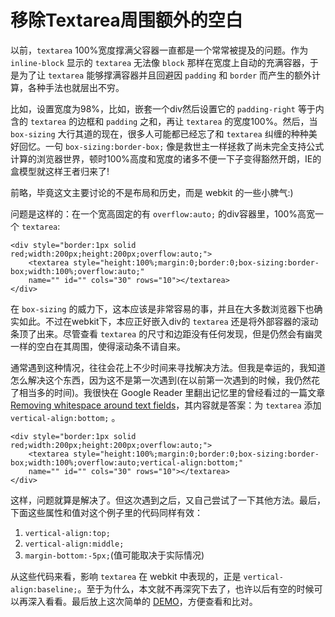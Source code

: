 # 移除Textarea周围额外的空白

以前，`textarea` 100%宽度撑满父容器一直都是一个常常被提及的问题。作为 `inline-block` 显示的 `textarea` 无法像 `block` 那样在宽度上自动的充满容器，于是为了让 `textarea` 能够撑满容器并且回避因 `padding` 和 `border` 而产生的额外计算，各种手法也就层出不穷。

比如，设置宽度为98%，比如，嵌套一个div然后设置它的 `padding-right` 等于内含的 `textarea` 的边框和 `padding` 之和，再让 `textarea` 的宽度100%。然后，当 `box-sizing` 大行其道的现在，很多人可能都已经忘了和 `textarea` 纠缠的种种美好回忆。一句 `box-sizing:border-box;` 像是救世主一样拯救了尚未完全支持公式计算的浏览器世界，顿时100%高度和宽度的诸多不便一下子变得豁然开朗，IE的盒模型就这样王者归来了!

前略，毕竟这文主要讨论的不是布局和历史，而是 webkit 的一些小脾气:)

问题是这样的：在一个宽高固定的有 `overflow:auto;` 的div容器里，100%高宽一个 `textarea`:
```
<div style="border:1px solid red;width:200px;height:200px;overflow:auto;">
	<textarea style="height:100%;margin:0;border:0;box-sizing:border-box;width:100%;overflow:auto;" 
	name="" id="" cols="30" rows="10"></textarea>
</div>
```

在 `box-sizing` 的威力下，这本应该是非常容易的事，并且在大多数浏览器下也确实如此。不过在webkit下，本应正好嵌入div的 `textarea` 还是将外部容器的滚动条顶了出来。尽管查看 `textarea` 的尺寸和边距没有任何发现，但是仍然会有幽灵一样的空白在其周围，使得滚动条不请自来。

通常遇到这种情况，往往会花上不少时间来寻找解决方法。但我是幸运的，我知道怎么解决这个东西，因为这不是第一次遇到(在以前第一次遇到的时候，我仍然花了相当多的时间)。我很快在 Google Reader 里翻出记忆里的曾经看过的一篇文章 [Removing whitespace around text fields](http://www.456bereastreet.com/archive/201210/removing_whitespace_around_text_fields/)，其内容就是答案：为 `textarea` 添加 `vertical-align:bottom;` 。

```
<div style="border:1px solid red;width:200px;height:200px;overflow:auto;">
	<textarea style="height:100%;margin:0;border:0;box-sizing:border-box;width:100%;overflow:auto;vertical-align:bottom;" 
	name="" id="" cols="30" rows="10"></textarea>
</div>
```

这样，问题就算是解决了。但这次遇到之后，又自己尝试了一下其他方法。最后，下面这些属性和值对这个例子里的代码同样有效：


1. `vertical-align:top;`
2. `vertical-align:middle;`
3. `margin-bottom:-5px;`(值可能取决于实际情况)


从这些代码来看，影响 `textarea` 在 webkit 中表现的，正是 `vertical-align:baseline;`。至于为什么，本文就不再深究下去了，也许以后有空的时候可以再深入看看。最后放上这次简单的 [DEMO](http://www.swordair.com/demos/remove-textarea-box-sizing-extra-space/)，方便查看和比对。
